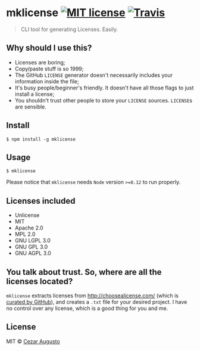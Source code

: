 # mklicense [![MIT license](https://img.shields.io/badge/mit-license-orange.svg)](https://opensource.org/licenses/MIT) [![Travis](https://img.shields.io/travis/cezaraugusto/mklicense.svg)](http://github.com/cezaraugusto/mklicense)

> CLI tool for generating Licenses. Easily.

## Why should I use this?

* Licenses are boring;
* Copy/paste stuff is so 1999;
* The GitHub `LICENSE` generator doesn't necessarily includes your information inside the file;
* It's busy people/beginner's friendly. It doesn't have all those flags to just install a license;
* You shouldn't trust other people to store your `LICENSE` sources. `LICENSE`s are sensible.

## Install

```
$ npm install -g mklicense
```


## Usage

```
$ mklicense
```

Please notice that `mklicense` needs `Node` version `>=0.12` to run properly.

## Licenses included

* Unlicense
* MIT
* Apache 2.0
* MPL 2.0
* GNU LGPL 3.0
* GNU GPL 3.0
* GNU AGPL 3.0

## You talk about trust. So, where are all the licenses located?

`mklicense` extracts licenses from http://choosealicense.com/ (which is [curated by GitHub](http://choosealicense.com/about/)), and creates a `.txt` file for your desired project. I have no control over any license, which is a good thing for you and me.

## License

MIT © [Cezar Augusto](http://cezaraugusto.net)